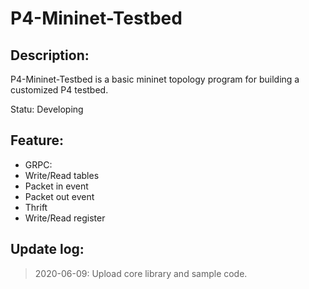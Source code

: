 # P4-Mininet-Testbed #
## Description: #
<p>P4-Mininet-Testbed is a basic mininet topology program for building a customized P4 testbed.</p>
<p>Statu: Developing</p>

## Feature:
* GRPC:
 * Write/Read tables
 * Packet in event
 * Packet out event
* Thrift
 * Write/Read register

## Update log:
> 2020-06-09: Upload core library and sample code. 

